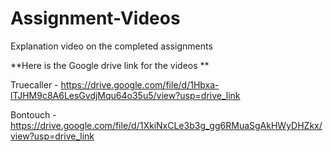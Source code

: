 # Assignment-Videos

Explanation video on the completed assignments

**Here is the Google drive link for the videos **

Truecaller - https://drive.google.com/file/d/1Hbxa-lTJHM9c8A6LesGvdjMqu64o35u5/view?usp=drive_link


Bontouch   - https://drive.google.com/file/d/1XkiNxCLe3b3g_gg6RMuaSgAkHWyDHZkx/view?usp=drive_link

